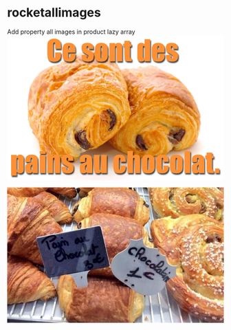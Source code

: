 # rocketallimages

Add property all images in product lazy array
![pain-au-chocola](pain-au-chocolat.jpg?raw=true "pain-au-chocola")

![wtf](wtf.jpg?raw=true "wtf")
